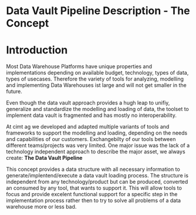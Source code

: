 # Data Vault Pipeline Description - The Concept

# Introduction

Most Data Warehouse Platforms have unique properties and implementations depending on available budget, technology, types of data, types of usecases. Therefore the variety of tools for analyzing, modelling and implementing Data Warehouses ist large and will not get smaller in the future.

Even though the data vault approach provides a hugh leap to unifiy, generalize and standardize the modelling and loading of data, the toolset to implement data vault is fragmented and has mostly no interoperability.

At cimt ag we developed and adapted multiple variants of tools and frameworks to support the modelling and loading, depending on the needs and capabilities of our customers. Exchangebilty of our tools between different teams/projects was very limited. One major issue was the lack of a technology independent approach to describe the major asset, we always create: **The Data Vault Pipeline**

This concept provides a data structure with all necessary information to generate/implentend/execute a data vault loading process. The structure is independent from any technology/product but can be produced, converted an consumed by any tool, that wants to support it. This will allow tools to focus and provide excelent functional support for a specific step in the implementation process rather then to try to solve all problems of a data warehouse more or less bad.



